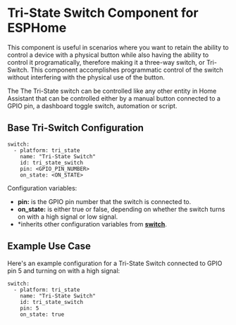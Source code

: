 # Tri-State Switch Component for ESPHome
This component is useful in scenarios where you want to retain the ability to control a device with a physical button while also having the ability to control it programatically, therefore making it a three-way switch, or Tri-Switch.  This component accomplishes programmatic control of the switch without interfering with the physical use of the button.

The The Tri-State switch can be controlled like any other entity in Home Assistant that can be controlled either by a manual button connected to a GPIO pin, a dashboard toggle switch, automation or script.

## Base Tri-Switch Configuration
```
switch:
  - platform: tri_state
    name: "Tri-State Switch"
    id: tri_state_switch
    pin: <GPIO_PIN_NUMBER>
    on_state: <ON_STATE>
```

Configuration variables:

  - **pin:** is the GPIO pin number that the switch is connected to.  
  - **on_state:** is either true or false, depending on whether the switch turns on with a high signal or low signal.  
  - *inherits other configuration variables from <a href="https://esphome.io/components/switch/index.html"><b>switch</b></a>.

## Example Use Case

<real world use case of how this can be used>
  
Here's an example configuration for a Tri-State Switch connected to GPIO pin 5 and turning on with a high signal:

```
switch:
  - platform: tri_state
    name: "Tri-State Switch"
    id: tri_state_switch
    pin: 5
    on_state: true
```
